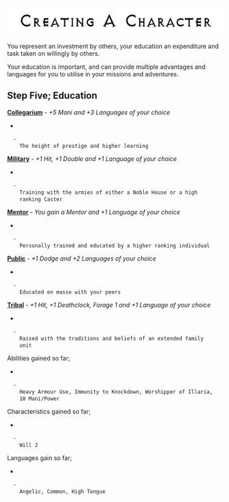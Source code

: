 

<div class="center" style="width: auto; margin-left: auto; margin-right: auto;">

![<File:CharGen.jpg>](CharGen.jpg "File:CharGen.jpg")

</div>

You represent an investment by others, your education an expenditure and
task taken on willingly by others.

Your education is important, and can provide multiple advantages and
languages for you to utilise in your missions and adventures.

## **Step Five; Education**

**[Collegarium](GoldAngelEarthCIC "wikilink")** - *+5 Mani and +3
Languages of your choice*

  -

      -
        The height of prestige and higher learning

**[Military](GoldAngelEarthCIM "wikilink")** - *+1 Hit, +1 Double and +1
Language of your choice*

  -

      -
        Training with the armies of either a Noble House or a high
        ranking Caster

**[Mentor](GoldAngelEarthCIMe "wikilink")** - *You gain a Mentor and +1
Language of your choice*

  -

      -
        Personally trained and educated by a higher ranking individual

**[Public](GoldAngelEarthCIP "wikilink")** - *+1 Dodge and +2 Languages
of your choice*

  -

      -
        Educated en masse with your peers

**[Tribal](GoldAngelEarthCIT "wikilink")** - *+1 Hit, +1 Deathclock,
Forage 1 and +1 Language of your choice*

  -

      -
        Raised with the traditions and beliefs of an extended family
        unit

Abilities gained so far;

  -

      -
        Heavy Armour Use, Immunity to Knockdown, Worshipper of Illaria,
        10 Mani/Power

Characteristics gained so far;

  -

      -
        Will 2

Languages gain so far;

  -

      -
        Angelic, Common, High Tongue